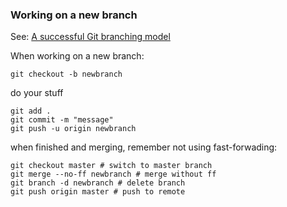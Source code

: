
### Working on a new branch

See: [A successful Git branching model](https://nvie.com/posts/a-successful-git-branching-model/)

When working on a new branch:

```shell
git checkout -b newbranch
```

do your stuff

```shell
git add .
git commit -m "message"
git push -u origin newbranch
```

when finished and merging, remember not using fast-forwading:

```shell
git checkout master # switch to master branch
git merge --no-ff newbranch # merge without ff
git branch -d newbranch # delete branch
git push origin master # push to remote
```
